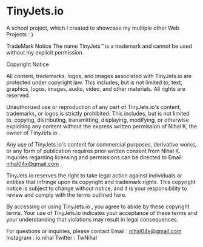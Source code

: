 # TinyJets.io
A school project, which I created to showcase my multiple other Web Projects : )

TradeMark Notice
The name TinyJets™ is a trademark and cannot be used without my explicit permission.

Copyright Notice

All content, trademarks, logos, and images associated with TinyJets.io are protected under copyright law. This includes, but is not limited to, text, graphics, logos, images, audio, video, and other materials. All rights are reserved.

Unauthorized use or reproduction of any part of TinyJets.io's content, trademarks, or logos is strictly prohibited. This includes, but is not limited to, copying, distributing, transmitting, displaying, modifying, or otherwise exploiting any content without the express written permission of Nihal K, the owner of TinyJets.io .

Any use of TinyJets.io's content for commercial purposes, derivative works, or any form of publication requires prior written consent from Nihal K. Inquiries regarding licensing and permissions can be directed to Email: nihal04x@gmail.com .

TinyJets.io reserves the right to take legal action against individuals or entities that infringe upon its copyright and trademark rights. This copyright notice is subject to change without notice, and it is your responsibility to review and comply with the terms outlined here.

By accessing or using TinyJets.io , you agree to abide by these copyright terms. Your use of TinyJets.io indicates your acceptance of these terms and your understanding that violations may result in legal consequences.

For questions or inquiries, please contact Email : nihal04x@gmail.com
Instagram : io.nihal
Twitter : TwNihal


